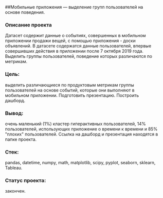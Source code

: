 ##Мобильные приложения — выделение групп пользователей на основе поведения.
### Описание проекта
Датасет содержит данные о событиях, совершенных в мобильном приложении продажи вещей, с помощью приложения - доски объявлений.
В датасете содержатся данные пользователей, впервые совершивших действия в приложении после 7 октября 2019 года.
Выделить группы пользователей, поведение которых различаются по метрикам. 
### Цель: 
выделить различающиеся по продуктовым метрикам группы пользователей на основе событий, которые они выполняют в мобильном приложении. Подготовить презентацию. Построить дашборд.
### Вывод: 
очень маленький (1%) кластер гиперактивных пользователей, 14% пользователей, использующих приложение о времени к времени и 85% "плохих" пользователей.
Ссылка на дашборд и презентация находятся в папке проекта.
### Стек: 
pandas, datetime, numpy, math, matplotlib, scipy, pyplot, seaborn, sklearn, Tableau.
### Статус проекта: 
закончен.
